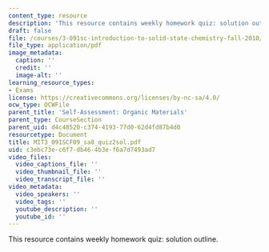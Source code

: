 ```yaml
---
content_type: resource
description: 'This resource contains weekly homework quiz: solution outline.'
draft: false
file: /courses/3-091sc-introduction-to-solid-state-chemistry-fall-2010/c3ebc73ec6f7db464b3ef6a7d7493ad7_MIT3_091SCF09_sa8_quiz2sol.pdf
file_type: application/pdf
image_metadata:
  caption: ''
  credit: ''
  image-alt: ''
learning_resource_types:
- Exams
license: https://creativecommons.org/licenses/by-nc-sa/4.0/
ocw_type: OCWFile
parent_title: 'Self-Assessment: Organic Materials'
parent_type: CourseSection
parent_uid: d4c48520-c374-4193-77d0-62d4fd87b4d0
resourcetype: Document
title: MIT3_091SCF09_sa8_quiz2sol.pdf
uid: c3ebc73e-c6f7-db46-4b3e-f6a7d7493ad7
video_files:
  video_captions_file: ''
  video_thumbnail_file: ''
  video_transcript_file: ''
video_metadata:
  video_speakers: ''
  video_tags: ''
  youtube_description: ''
  youtube_id: ''
---
```

This resource contains weekly homework quiz: solution outline.